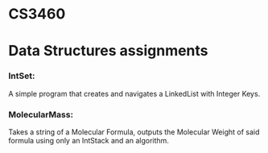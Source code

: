 # CS3460
# Data Structures assignments


### IntSet: 
A simple program that creates and navigates a LinkedList with Integer Keys. 

### MolecularMass: 
Takes a string of a Molecular Formula, outputs the Molecular Weight of said formula using only an IntStack and an algorithm. 
